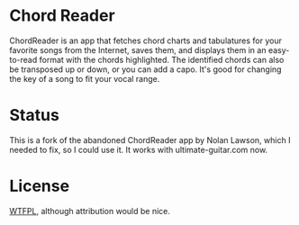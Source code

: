 # Chord Reader
ChordReader is an app that fetches chord charts and tabulatures for your favorite songs from the Internet, saves them, and displays them in an easy-to-read format with the chords highlighted.  The identified chords can also be transposed up or down, or you can add a capo.  It's good for changing the key of a song to fit your vocal range.

# Status
This is a fork of the abandoned ChordReader app by Nolan Lawson, which I needed to fix, so I could use it. It works with ultimate-guitar.com now.

# License
[WTFPL][1], although attribution would be nice.

[1]: http://sam.zoy.org/wtfpl/
